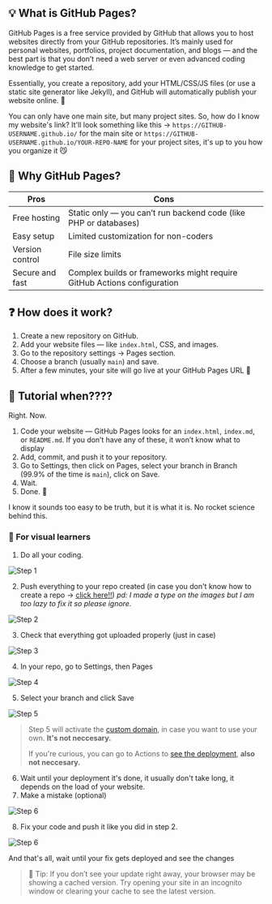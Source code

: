 ## 💡 What is GitHub Pages?
GitHub Pages is a free service provided by GitHub that allows you to host websites directly from your GitHub repositories.
It’s mainly used for personal websites, portfolios, project documentation, and blogs — and the best part is that you don’t need a web server or even advanced coding knowledge to get started.

Essentially, you create a repository, add your HTML/CSS/JS files (or use a static site generator like Jekyll), and GitHub will automatically publish your website online. 🥳

You can only have one main site, but many project sites. So, how do I know my website's link?
It'll look something like this → `https://GITHUB-USERNAME.github.io/` for the main site or `https://GITHUB-USERNAME.github.io/YOUR-REPO-NAME` for your project sites, it's up to you how you organize it 😼


## 🤔 Why GitHub Pages?
 **Pros** | **Cons** |
| ----------- | ----------- |
| Free hosting| Static only — you can’t run backend code (like PHP or databases) |
| Easy setup | Limited customization for non-coders | 
| Version control | File size limits | 
| Secure and fast | Complex builds or frameworks might require GitHub Actions configuration |


## ❓ How does it work?
1. Create a new repository on GitHub.
2. Add your website files — like `index.html`, CSS, and images.
3. Go to the repository settings → Pages section.
4. Choose a branch (usually `main`) and save.
5. After a few minutes, your site will go live at your GitHub Pages URL 🤯


## 😤 Tutorial when????
Right. Now.

1. Code your website — GitHub Pages looks for an `index.html`, `index.md`, or `README.md`. If you don’t have any of these, it won’t know what to display
2. Add, commit, and push it to your repository.
3. Go to Settings, then click on Pages, select your branch in Branch (99.9% of the time is `main`), click on Save.
4. Wait.
5. Done. 🎉

I know it sounds too easy to be truth, but it is what it is. No rocket science behind this.

### 🧐 For visual learners

1. Do all your coding.

![Step 1](./img/hosting_1.png)

2. Push everything to your repo created (in case you don't know how to create a repo → [click here!!](https://docs.github.com/en/repositories/creating-and-managing-repositories/creating-a-new-repository)) *pd: I made a type on the images but I am too lazy to fix it so please ignore.*

![Step 2](./img/hosting_2.png)

3. Check that everything got uploaded properly (just in case)

![Step 3](./img/hosting_3.png)

4. In your repo, go to Settings, then Pages

![Step 4](./img/hosting_4.png)

5. Select your branch and click Save

![Step 5](./img/hosting_5.png)

> Step 5 will activate the [custom domain](./img/hosting_6.png), in case you want to use your own. **It's not neccesary.**
>
> If you're curious, you can go to Actions to [see the deployment](./img/hosting_7.png), **also not neccesary.**

6. Wait until your deployment it's done, it usually don't take long, it depends on the load of your website.
7. Make a mistake (optional)

![Step 6](./img/hosting_8.png)

8. Fix your code and push it like you did in step 2. 

![Step 6](./img/hosting_9.png)

And that's all, wait until your fix gets deployed and see the changes

>🧠 Tip: If you don’t see your update right away, your browser may be showing a cached version.
>Try opening your site in an incognito window or clearing your cache to see the latest version.